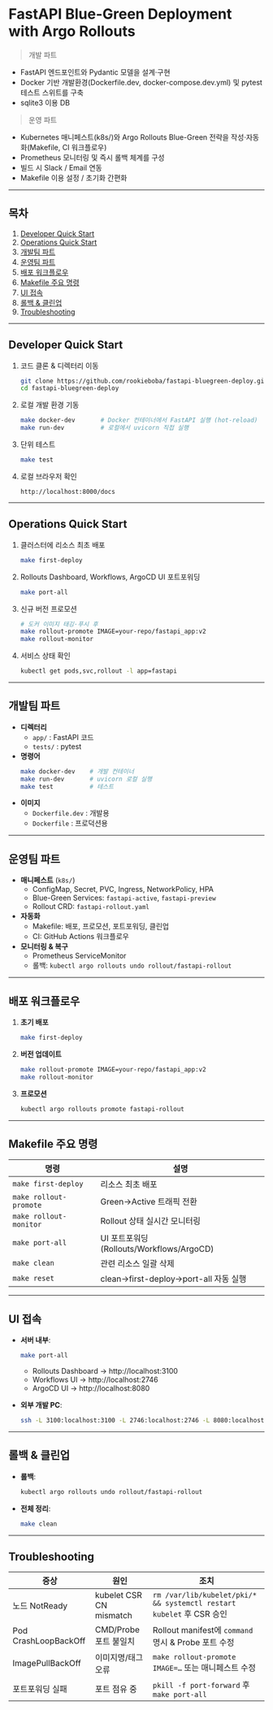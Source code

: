 # FastAPI Blue-Green Deployment with Argo Rollouts

> 개발 파트
- FastAPI 엔드포인트와 Pydantic 모델을 설계·구현
- Docker 기반 개발환경(Dockerfile.dev, docker-compose.dev.yml) 및 pytest 테스트 스위트를 구축
- sqlite3 이용 DB

> 운영 파트
  - Kubernetes 매니페스트(k8s/)와 Argo Rollouts Blue-Green 전략을 작성·자동화(Makefile, CI 워크플로우)
  - Prometheus 모니터링 및 즉시 롤백 체계를 구성
  - 빌드 시 Slack / Email 연동
  - Makefile 이용 설정 / 초기화 간편화 

---

## 목차

1. [Developer Quick Start](#developer-quick-start)  
2. [Operations Quick Start](#operations-quick-start)  
3. [개발팀 파트](#개발팀-파트)  
4. [운영팀 파트](#운영팀-파트)  
5. [배포 워크플로우](#배포-워크플로우)  
6. [Makefile 주요 명령](#makefile-주요-명령)  
7. [UI 접속](#ui-접속)  
8. [롤백 & 클린업](#롤백--클린업)  
9. [Troubleshooting](#troubleshooting)  

---

## Developer Quick Start

1. 코드 클론 & 디렉터리 이동  
   ```bash
   git clone https://github.com/rookieboba/fastapi-bluegreen-deploy.git
   cd fastapi-bluegreen-deploy
   ```
2. 로컬 개발 환경 기동  
   ```bash
   make docker-dev       # Docker 컨테이너에서 FastAPI 실행 (hot-reload)
   make run-dev          # 로컬에서 uvicorn 직접 실행
   ```
3. 단위 테스트  
   ```bash
   make test
   ```
4. 로컬 브라우저 확인  
   ```
   http://localhost:8000/docs
   ```

---

## Operations Quick Start

1. 클러스터에 리소스 최초 배포  
   ```bash
   make first-deploy
   ```
2. Rollouts Dashboard, Workflows, ArgoCD UI 포트포워딩  
   ```bash
   make port-all
   ```
3. 신규 버전 프로모션  
   ```bash
   # 도커 이미지 태깅·푸시 후
   make rollout-promote IMAGE=your-repo/fastapi_app:v2
   make rollout-monitor
   ```
4. 서비스 상태 확인  
   ```bash
   kubectl get pods,svc,rollout -l app=fastapi
   ```

---

## 개발팀 파트

- **디렉터리**  
  - `app/` : FastAPI 코드  
  - `tests/` : pytest  
- **명령어**  
  ```bash
  make docker-dev    # 개발 컨테이너
  make run-dev       # uvicorn 로컬 실행
  make test          # 테스트
  ```
- **이미지**  
  - `Dockerfile.dev` : 개발용  
  - `Dockerfile` : 프로덕션용  

---

## 운영팀 파트

- **매니페스트** (`k8s/`)  
  - ConfigMap, Secret, PVC, Ingress, NetworkPolicy, HPA  
  - Blue-Green Services: `fastapi-active`, `fastapi-preview`  
  - Rollout CRD: `fastapi-rollout.yaml`  
- **자동화**  
  - Makefile: 배포, 프로모션, 포트포워딩, 클린업  
  - CI: GitHub Actions 워크플로우  
- **모니터링 & 복구**  
  - Prometheus ServiceMonitor  
  - 롤백: `kubectl argo rollouts undo rollout/fastapi-rollout`  

---

## 배포 워크플로우

1. **초기 배포**  
   ```bash
   make first-deploy
   ```
2. **버전 업데이트**  
   ```bash
   make rollout-promote IMAGE=your-repo/fastapi_app:v2
   make rollout-monitor
   ```
3. **프로모션**  
   ```bash
   kubectl argo rollouts promote fastapi-rollout
   ```

---

## Makefile 주요 명령

|명령                   |설명                              |
|----------------------|---------------------------------|
|`make first-deploy`     |리소스 최초 배포                       |
|`make rollout-promote`  |Green→Active 트래픽 전환               |
|`make rollout-monitor`  |Rollout 상태 실시간 모니터링           |
|`make port-all`         |UI 포트포워딩 (Rollouts/Workflows/ArgoCD) |
|`make clean`            |관련 리소스 일괄 삭제                  |
|`make reset`            |clean→first-deploy→port-all 자동 실행 |

---

## UI 접속

- **서버 내부**:  
  ```bash
  make port-all
  ```
  - Rollouts Dashboard → http://localhost:3100  
  - Workflows UI       → http://localhost:2746  
  - ArgoCD UI          → http://localhost:8080  

- **외부 개발 PC**:  
  ```bash
  ssh -L 3100:localhost:3100 -L 2746:localhost:2746 -L 8080:localhost:8080 user@SERVER_IP
  ```

---

## 롤백 & 클린업

- **롤백**:  
  ```bash
  kubectl argo rollouts undo rollout/fastapi-rollout
  ```
- **전체 정리**:  
  ```bash
  make clean
  ```

---

## Troubleshooting

|증상               |원인                         |조치                                           |
|------------------|----------------------------|----------------------------------------------|
|노드 NotReady       |kubelet CSR CN mismatch      |`rm /var/lib/kubelet/pki/* && systemctl restart kubelet` 후 CSR 승인|
|Pod CrashLoopBackOff|CMD/Probe 포트 불일치        |Rollout manifest에 `command` 명시 & Probe 포트 수정|
|ImagePullBackOff  |이미지명/태그 오류             |`make rollout-promote IMAGE=…` 또는 매니페스트 수정|
|포트포워딩 실패     |포트 점유 중                  |`pkill -f port-forward` 후 `make port-all`           |
